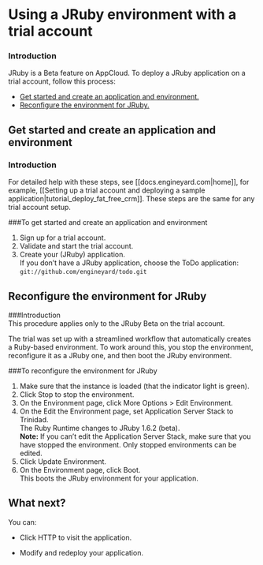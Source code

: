 # Using a JRuby environment with a trial account


### Introduction

JRuby is a Beta feature on AppCloud. To deploy a JRuby application on a trial account, follow this process: 

*	[Get started and create an application and environment.][2]
*	[Reconfigure the environment for JRuby.][3]

<h2 id="topic2"> Get started and create an application and environment  </h2>

### Introduction  

For detailed help with these steps, see [[docs.engineyard.com|home]], for example, [[Setting up a trial account and deploying a sample application|tutorial_deploy_fat_free_crm]]. These steps are the same for any trial account setup. 


###To get started and create an application and environment  
1. Sign up for a trial account.  
2. Validate and start the trial account.  
3. Create your (JRuby) application.  
    If you don’t have a JRuby application, choose the ToDo application: `git://github.com/engineyard/todo.git`

<h2 id="topic3"> Reconfigure the environment for JRuby </h2>

###Introduction  
This procedure applies only to the JRuby Beta on the trial account. 

The trial was set up with a streamlined workflow that automatically creates a Ruby-based environment. To work around this, you stop the environment, reconfigure it as a JRuby one, and then boot the JRuby environment.

###To reconfigure the environment for JRuby

1. Make sure that the instance is loaded (that the indicator light is green).  
2. Click Stop to stop the environment.  
3. On the Environment page, click More Options > Edit Environment.  
4. On the Edit the Environment page, set Application Server Stack to Trinidad.  
    The Ruby Runtime changes to JRuby 1.6.2 (beta).  
    **Note:** If you can’t edit the Application Server Stack, make sure that you have stopped the environment. Only stopped environments can be edited.
5. Click Update Environment.  
6. On the Environment page, click Boot.  
    This boots the JRuby environment for your application.  




<h2 id="topic4"> What next? </h2>

You can:

* Click HTTP to visit the application.

* Modify and redeploy your application.




[1]: #topic1        "topic1"
[2]: #topic2        "topic2"
[3]: #topic3        "topic3"
[4]: #topic4        "topic4"
